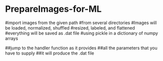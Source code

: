 # PrepareImages-for-ML

#import images from the given path
#from several directories
#Images will be loaded, normalized, shuffled
#resized, labeled, and flattened
#everything will be saved as .dat file
#using pickle in a dictionary of numpy arrays

##jump to the handler function as it provides
##all the parameters that you have to supply
##it will produce the .dat file
